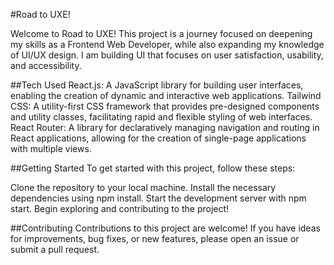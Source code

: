#Road to UXE!

Welcome to Road to UXE! This project is a journey focused on deepening my skills as a Frontend Web Developer, while also expanding my knowledge of UI/UX design. I am building UI that focuses on user satisfaction, usability, and accessibility.

##Tech Used
React.js: A JavaScript library for building user interfaces, enabling the creation of dynamic and interactive web applications.
Tailwind CSS: A utility-first CSS framework that provides pre-designed components and utility classes, facilitating rapid and flexible styling of web interfaces.
React Router: A library for declaratively managing navigation and routing in React applications, allowing for the creation of single-page applications with multiple views.

##Getting Started
To get started with this project, follow these steps:

Clone the repository to your local machine.
Install the necessary dependencies using npm install.
Start the development server with npm start.
Begin exploring and contributing to the project!

##Contributing
Contributions to this project are welcome! If you have ideas for improvements, bug fixes, or new features, please open an issue or submit a pull request.
